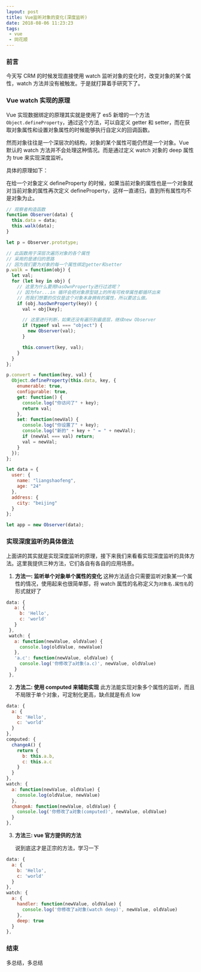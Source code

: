 ```yaml
---
layout: post
title: Vue监听对象的变化(深度监听)
date: 2018-08-06 11:23:23
tags:
 - vue
 - 同花顺
---
```


### 前言

今天写 CRM 的时候发现直接使用 watch 监听对象的变化时，改变对象的某个属性，watch 方法并没有被触发。于是就打算着手研究下了。

### Vue watch 实现的原理

Vue 实现数据绑定的原理其实就是使用了 es5 新增的一个方法`Object.defineProperty`，通过这个方法，可以自定义 getter 和 setter，而在获取对象属性和设置对象属性的时候能够执行自定义的回调函数。

然而对象往往是一个深层次的结构，对象的某个属性可能仍然是一个对象。Vue 默认的 watch 方法并不会处理这种情况。而是通过定义 watch 对象的 deep 属性为 true 来实现深度监听。

具体的原理如下：

在给一个对象定义 defineProperty 的时候，如果当前对象的属性也是一个对象就对当前对象的属性再次定义 defineProperty，这样一直递归，直到所有属性均不是对象为止。

```js
// 观察者构造函数
function Observer(data) {
  this.data = data;
  this.walk(data);
}

let p = Observer.prototype;

// 此函数用于深层次遍历对象的各个属性
// 采用的是递归的思路
// 因为我们要为对象的每一个属性绑定getter和setter
p.walk = function(obj) {
  let val;
  for (let key in obj) {
    // 这里为什么要用hasOwnProperty进行过滤呢？
    // 因为for...in 循环会把对象原型链上的所有可枚举属性都循环出来
    // 而我们想要的仅仅是这个对象本身拥有的属性，所以要这么做。
    if (obj.hasOwnProperty(key)) {
      val = obj[key];

      // 这里进行判断，如果还没有遍历到最底层，继续new Observer
      if (typeof val === "object") {
        new Observer(val);
      }

      this.convert(key, val);
    }
  }
};

p.convert = function(key, val) {
  Object.defineProperty(this.data, key, {
    enumerable: true,
    configurable: true,
    get: function() {
      console.log("你访问了" + key);
      return val;
    },
    set: function(newVal) {
      console.log("你设置了" + key);
      console.log("新的" + key + " = " + newVal);
      if (newVal === val) return;
      val = newVal;
    }
  });
};

let data = {
  user: {
    name: "liangshaofeng",
    age: "24"
  },
  address: {
    city: "beijing"
  }
};

let app = new Observer(data);
```

### 实现深度监听的具体做法

上面讲的其实就是实现深度监听的原理，接下来我们来看看实现深度监听的具体方法。这里我提供三种方法，它们各自有各自的应用场景。

1.  **方法一: 监听单个对象单个属性的变化**
    这种方法适合只需要监听对象某一个属性的情况，使用起来也很简单那，将 watch 属性的名称定义为`对象名.属性名`的形式就好了

```js
data: {
   a: {
     b: 'Hello',
     c: 'world'
   }
 },
 watch: {
   a: function(newValue, oldValue) {
     console.log(oldValue, newValue)
   },
   'a.c': function(newValue, oldValue) {
     console.log('你修改了a对象(a.c)', newValue, oldValue)
   }
 },
```

2.  **方法二: 使用 computed 来辅助实现**
    此方法能实现对象多个属性的监听，而且不局限于单个对象，可定制化更高，缺点就是有点 low

```js
data: {
  a: {
    b: 'Hello',
    c: 'world'
  }
},
computed: {
  changeA() {
    return {
      b: this.a.b,
      c: this.a.c
    }
  }
},
watch: {
  a: function(newValue, oldValue) {
    console.log(oldValue, newValue)
  },
  changeA: function(newValue, oldValue) {
    console.log('你修改了a对象(computed)', newValue, oldValue)
  }
},
```

3.  **方法三: vue 官方提供的方法**

    说到底这才是正宗的方法，学习一下

```js
data: {
  a: {
    b: 'Hello',
    c: 'world'
  }
},
watch: {
  a: {
    handler: function(newValue, oldValue) {
      console.log('你修改了a对象(watch deep)', newValue, oldValue)
    },
    deep: true
  }
},
```
### 结束
多总结，多总结
